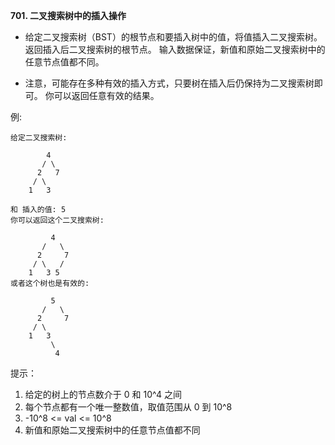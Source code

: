 **701. 二叉搜索树中的插入操作**
- 给定二叉搜索树（BST）的根节点和要插入树中的值，将值插入二叉搜索树。 返回插入后二叉搜索树的根节点。 输入数据保证，新值和原始二叉搜索树中的任意节点值都不同。

- 注意，可能存在多种有效的插入方式，只要树在插入后仍保持为二叉搜索树即可。 你可以返回任意有效的结果。

例:
```
给定二叉搜索树:

        4
       / \
      2   7
     / \
    1   3

和 插入的值: 5
你可以返回这个二叉搜索树:

         4
       /   \
      2     7
     / \   /
    1   3 5
或者这个树也是有效的:

         5
       /   \
      2     7
     / \   
    1   3
         \
          4
```

提示：
1. 给定的树上的节点数介于 0 和 10^4 之间
2. 每个节点都有一个唯一整数值，取值范围从 0 到 10^8
3. -10^8 <= val <= 10^8
4. 新值和原始二叉搜索树中的任意节点值都不同